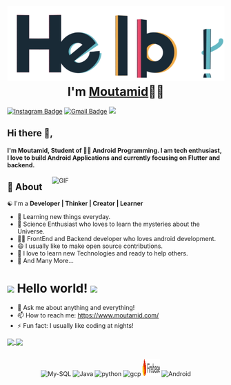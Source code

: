 <!-- <img src="https://github.com/NumanAnees/NumanAnees/blob/master/hello.gif" alt = "hello" width="40px" height="40px"> -->
<h1 align="center"> <img src="https://github.com/dheerajkotwani/dheerajkotwani/blob/master/hello.gif" alt="hello-gif"> <br >I'm <a href="https://www.linkedin.com/in/numananees/">Moutamid</a>👨‍💻</h1>
<!-- # Numan Anees 👨‍💻 -->

[![Instagram Badge](https://img.shields.io/badge/Moutamid-30302f?style=flat&logo=instagram)](https://www.instagram.com/hi.moutamid/)
[![Gmail Badge](https://img.shields.io/badge/lumianokia188@gmail.com-30302f?style=flat&logo=Gmail&logoColor=white)](mailto:lumianokia188@gmail.com)
![](https://visitor-badge.glitch.me/badge?page_id=Moutamid)  


## Hi there 👋,           
#### I'm Moutamid, Student of 👨‍💻 Android Programming.  I am tech enthusiast, I love to build Android Applications and currently focusing on Flutter and backend.  

<img align="right" alt="GIF" src="https://i.pinimg.com/originals/e4/26/70/e426702edf874b181aced1e2fa5c6cde.gif" width="400px" />

## 🧐 About
☯ I'm a **Developer | Thinker | Creator | Learner**
- 🌱 Learning new things everyday.
- 🚀 Science Enthusiast who loves to learn the mysteries about the Universe.
- 👨‍💻 FrontEnd and Backend developer who loves android development.
- 😄 I usually like to make open source contributions.
- 🌱 I love to learn new Technologies and ready to help others.
- 👯 And Many More...


# <img src="https://github.com/TheDudeThatCode/TheDudeThatCode/blob/master/Assets/Hi.gif" width="29px"> Hello world!&nbsp;<img src="https://github.com/TheDudeThatCode/TheDudeThatCode/blob/master/Assets/Earth.gif" width="24px"> 


- 💬 Ask me about anything and everything! 
- 📫 How to reach me: https://www.moutamid.com/
- ⚡ Fun fact: I usually like coding at nights! 

<a href="https://moutamid.com">
  <img src="https://github-readme-stats.vercel.app/api?username=Moutamid&theme=radical&count_private=true" align="center"/>
</a>
<a href="https://moutamid.com">
  <img src="https://github-readme-stats.vercel.app/api/top-langs/?username=Moutamid&theme=radical&layout=compact" align="center"/>
</a>
<br>
<br>
<p align="center">
<!-- <img src="https://raw.githubusercontent.com/gilbarbara/logos/master/logos/c.svg" alt="C" width="40" height="40"/> -->
<!-- <img src="https://raw.githubusercontent.com/gilbarbara/logos/master/logos/c-plusplus.svg" alt="C++" width="40" height="40"/>  -->
<!-- <img src="https://raw.githubusercontent.com/gilbarbara/logos/master/logos/html-5.svg" alt="HTML-5" width="40" height="40"/> -->
<!-- <img src="https://raw.githubusercontent.com/gilbarbara/logos/master/logos/css-3.svg" alt="CSS" width="40" height="40"/>  -->
<!-- <img src="https://raw.githubusercontent.com/gilbarbara/logos/master/logos/javascript.svg" alt="Javascript" width="40" height="40"/>  -->
<img src="https://raw.githubusercontent.com/gilbarbara/logos/master/logos/mysql.svg" alt="My-SQL" width="40" height="40"/>
<img src="https://github.com/gilbarbara/logos/blob/master/logos/react.svg" alt="Java" width="40" height="40"/> 
<img src="https://github.com/gilbarbara/logos/blob/master/logos/python.svg" alt="python" width="40" height="40"/> 
<img src="https://www.vectorlogo.zone/logos/google_cloud/google_cloud-icon.svg" alt="gcp" width="40" height="40"/> 
<img src="https://raw.githubusercontent.com/gilbarbara/logos/master/logos/firebase.svg" alt="Firebase" width="40" height="40"/> 
<img src="https://raw.githubusercontent.com/gilbarbara/logos/master/logos/figma.svg" alt="Android" width="40" height="40"/> 
</p>





